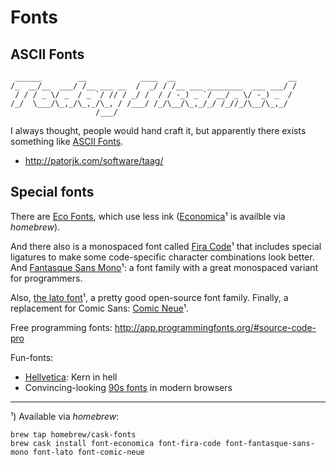 Fonts
=====

ASCII Fonts
-----------
	 ______        __            ____  __                         __
	/_  __/__  ___/ /__ ___ __  /  _/ / /__ ___ ________  ___ ___/ /
	 / / / _ \/ _  / _ `/ // / _/ /  / / -_) _ `/ __/ _ \/ -_) _  / 
	/_/  \___/\_,_/\_,_/\_, / /___/ /_/\__/\_,_/_/ /_//_/\__/\_,_/  
	                   /___/                                        

I always thought, people would hand craft it, but apparently there exists something like [ASCII Fonts](http://patorjk.com/software/taag/#p=display&h=2&f=Small%20Slant&t=Today%20I%20learned).

* <http://patorjk.com/software/taag/>


Special fonts
-------------

There are [Eco Fonts][ecofont], which use less ink ([Economica][]¹ is availble via _homebrew_).

And there also is a monospaced font called [Fira Code][firacode]¹ that includes special ligatures to make some code-specific character combinations look better. And [Fantasque Sans Mono][fantasque]¹: a font family with a great monospaced variant for programmers. 

Also, [the lato font][latofont]¹, a pretty good open-source font family. Finally, a replacement for Comic Sans: [Comic Neue][comicneue]¹.

Free programming fonts: <http://app.programmingfonts.org/#source-code-pro>

Fun-fonts:

* [Hellvetica][hellvetica]: Kern in hell
* Convincing-looking [90s fonts][90s] in modern browsers

---

¹) Available via _homebrew_:

    brew tap homebrew/cask-fonts
    brew cask install font-economica font-fira-code font-fantasque-sans-mono font-lato font-comic-neue


[ecofont]: http://www.ecofont.com/en/products/green/font/download-the-ink-saving-font.html
[Economica]: https://fonts.google.com/specimen/Economica
[firacode]: http://www.ecofont.com/en/products/green/font/download-the-ink-saving-font.html
[latofont]: http://www.latofonts.com 
[fantasque]: https://github.com/belluzj/fantasque-sans
[comicneue]: http://www.comicneue.com
[hellvetica]: https://hellveticafont.com
[90s]: https://vistaserv.net/blog/90s-fonts-modern-browsers

